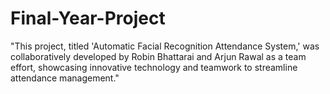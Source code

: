 # Final-Year-Project
"This project, titled 'Automatic Facial Recognition Attendance System,' was collaboratively developed by Robin Bhattarai and Arjun Rawal as a team effort, showcasing innovative technology and teamwork to streamline attendance management."
